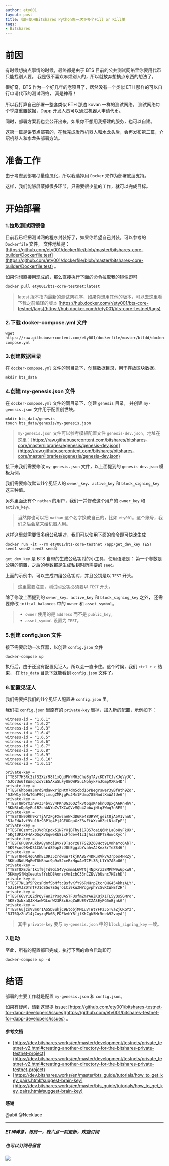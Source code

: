 ```yaml
---
author: ety001
layout: post
title: 如何使用Bitshares Python库一次下多个Fill or Kill单
tags:
- Bitshares
---
```

# 前因

有时候想搞点事情的时候，最终都是由于 BTS 目前的公共测试网络里你要用代币只能找别人要。
我是很不喜欢麻烦别人的，所以就放弃想搞点东西的想法了。

很好奇，BTS 作为一个好几年的老项目了，居然没有一个类似 ETH 那样的可以自行申请代币的测试网络，
真是神奇！

所以我打算自己部署一整套类似 ETH 那边 kovan 一样的测试网络。
测试网络每个季度重置数据，Dapp 开发人员可以通过机器人申请代币。

同时，部署方案我也会公开出来，如果你不想用我搭建的服务，也可以自建。

这第一篇是讲节点部署的，在我完成发币机器人和水龙头后，会再发布第二篇，介绍机器人和水龙头部署方法。

# 准备工作

由于考虑到部署尽量傻瓜化，所以我选择用 `Docker` 来作为部署底层支持。

这样，我们能够屏蔽掉很多环节，只需要很少量的工作，就可以完成目标。

# 开始部署

### 1.拉取测试网镜像

目前我已经把测试网的程序封装好了，如果你希望自己封装，可以参考的 `Dockerfile` 文件，
文件地址是：[https://github.com/ety001/dockerfile/blob/master/bitshares-core-builder/Dockerfile.test](https://github.com/ety001/dockerfile/blob/master/bitshares-core-builder/Dockerfile.test) 。

如果你想直接用现成的，那么直接执行下面的命令拉取我的镜像即可

```
docker pull ety001/bts-core-testnet:latest
```

> latest 版本指向最新的测试网程序，如果你想用其他的版本，可以去这里看下我之前编译的版本 [https://hub.docker.com/r/ety001/bts-core-testnet/tags](https://hub.docker.com/r/ety001/bts-core-testnet/tags)

### 2.下载 docker-compose.yml 文件

```
wget https://raw.githubusercontent.com/ety001/dockerfile/master/btfdd/docker-compose.yml
```

### 3.创建数据目录

在 `docker-compose.yml` 文件的同目录下，创建数据目录，用于存放区块数据。

```
mkdir bts_data
```

### 4.创建 my-genesis.json 文件

在 `docker-compose.yml` 文件的同目录下，创建 `genesis` 目录，
并创建 `my-genesis.json` 文件用于配置创世块。

```
mkdir bts_data/genesis
touch bts_data/genesis/my-genesis.json
```

> `my-genesis.json` 文件可以参考模板配置文件 `genesis-dev.json`，地址在这里：[https://raw.githubusercontent.com/bitshares/bitshares-core/master/libraries/egenesis/genesis-dev.json](https://raw.githubusercontent.com/bitshares/bitshares-core/master/libraries/egenesis/genesis-dev.json)

接下来我们需要修改 `my-genesis.json` 文件，以上面提到的 `genesis-dev.json` 模板为例。

我们需要修改默认11个见证人的 `owner_key`、`active_key` 和 `block_signing_key` 这三种值。

另外里面还有个 `nathan` 的用户，我们一并修改这个用户的 `owner_key` 和 `active_key`。

> 当然你也可以把 `nathan` 这个名字换成自己的，比如 `ety001`。这个账号，我们之后会拿来给机器人用。

这样这里就需要很多组公私钥对，我们可以使用下面的命令即可快速生成

```
docker run -it --rm ety001/bts-core-testnet /app/get_dev_key TEST seed1 seed2 seed3 seed4
```

`get_dev_key` 是 BTS 自带的生成公私钥对的小工具，使用语法是：
第一个参数是公钥的前置，之后的参数都是生成私钥时所需要的 `seed`。

上面的示例中，可以生成四组公私钥对，并且公钥是以 `TEST` 开头。

> 这里需要注意，测试网公钥必须要以 `TEST` 开头。

除了修改上面提到的 `owner_key`、`active_key` 和 `block_signing_key` 之外，
还需要修改 `initial_balances` 中的 `owner` 和 `asset_symbol`。

> * `owner` 使用的是 `address` 而不是 `public_key`。
> * `asset_symbol` 设置为 `TEST`。

### 5.创建 config.json 文件

接下需要启动一次容器，以创建 `config.json` 文件

```
docker-compose up
```

执行后，由于还没有配置见证人，所以会一直卡住。这个时候，我们 `ctrl + c` 结束，
在 `bts_data` 目录下就能看到 `config.json` 文件了。

### 6.配置见证人

我们需要把我们的11个见证人配置进 `config.json` 里。

我们把 `config.json` 里原有的 `private-key` 删掉，加入新的配置，示例如下：

```
witness-id = "1.6.1"
witness-id = "1.6.2"
witness-id = "1.6.3"
witness-id = "1.6.4"
witness-id = "1.6.5"
witness-id = "1.6.6"
witness-id = "1.6.7"
witness-id = "1.6.8"
witness-id = "1.6.9"
witness-id = "1.6.10"
witness-id = "1.6.11"

private-key = ["TEST7HSRc2ifS2Xzr98t1xQgdPWrM6zChe8gTAycKDYTCJvKJqVyJC", "5JQ7Uo6f8WmqnzoYcE5AkuSLFyUEQWP5uLNphykFnJCmpMXKa4D"]
private-key = ["TEST6hboHaJmrdSNdawxrjpHtM7dm5cbd16rBegrswer3yBfHth9Zo", "5JkW1yf6MwTGaP9CjimugZMRjgPuJMm1Pdmp785NndtXmWAfUe6"]
private-key = ["TEST8WbrXZn9v334bv5v4PKnDG36QZfkvt6qsK46knQQpxgA6RnHhV", "5KNBtnDp3yEu1RZchANYoZsTXCwQVvMQb42bbwjNtq3Woq7nRES"]
private-key = ["TEST8k9DRh9KrTjAYZFgFXwznAWkdD6Ke48URYWjgeit8jA5V1vnnU", "5JaFdWJvf9Vu1Bz98P1g4PjJGEUDquGzZ3vFtWXzuHZeLNiaTpF"]
private-key = ["TEST8CzmYt2sJVdRCpdx51N7YXjBFhyj17DS7oaiQ6MjLa8oHyFkUX", "5KgtUPZXF4AxQSqXVSqweRb8ixFfdev41c1jAszZ8PTSHowcXyc"]
private-key = ["TEST6PU8rAukkA8ynMqiBVxYDTsoYz8TFSZDZ68Hct9LVmhaYc6AbT", "5K9Fxnc9RvDS1CWUhrd89ap8zJ8hEggibYvahvAJKexSrTeZS46"]
private-key = ["TEST8FMi4q6A8hELQRJ5zrdwuW7tkjKABSP4DRuRVkVA3rp6s4HRZy", "5KKpUNdUMqEwT8hBhwc9p9x5JxeRxHgwAeTCPt3BjL1Yh7ASoU6"]
private-key = ["TEST8XEJor1k1f9jTd9GiS4VycmmaL6WTtj4NpKrz3BMPhW9w6pxw9", "5KKmySfMqXeeutsfYsbD8AonsxVm1cbC33nCZEvVbUsnc7KEshD"]
private-key = ["TEST7NLQf5P2csPdmfSbMftcBsfvKfY96RMHrpZtcrQHG454khzALY", "5Ji1FVJZDTnTFJ1dSGo7EGqroLCi9kuZMYqgvphYcSvKCWkEfZH"]
private-key = ["TEST6Gvr1QZdPQyFWnZrPsgUASTFUsfmZmrAWZKQjX1TL5yQs5GMro", "5KErQxNxaQJXHaeWGLonW23RSc6zqZuBUE9YCZASEyPG5nBjnkG"]
private-key = ["TEST6ujzsVvmKr1ASSDSukjC9EtobjMM1uVTWtYFPzJ5TvaZjCRGYz", "5JT6QzZnV14jCuyxqPk6BjPDFAvhYBfjfXkCgk5Mr5neA92voyA"]
```

> 其中 `private-key` 要与 `my-genesis.json` 中的 `block_signing_key` 一致。

### 7.启动

至此，所有的配置都已完成，执行下面的命令启动即可

```
docker-compose up -d
```

# 结语

部署的主要工作就是配置 `my-genesis.json` 和 `config.json`。

如果有疑问，请到这里提 issue: [https://github.com/ety001/bitshares-testnet-for-dapp-developers/issues](https://github.com/ety001/bitshares-testnet-for-dapp-developers/issues) 。

#### 参考文档
* [https://dev.bitshares.works/en/master/development/testnets/private_testnet-v2.html#creating-another-directory-for-the-bitshares-private-testnet-project](https://dev.bitshares.works/en/master/development/testnets/private_testnet-v2.html#creating-another-directory-for-the-bitshares-private-testnet-project)
* [https://dev.bitshares.works/en/master/bts_guide/tutorials/how_to_get_key_pairs.html#suggest-brain-key](https://dev.bitshares.works/en/master/bts_guide/tutorials/how_to_get_key_pairs.html#suggest-brain-key)

#### 感谢
@abit  @Necklace

---
##### ET碎碎念，每周一，晚六点一刻更新，欢迎订阅
##### 也可以订阅号留言
![](/img/wechat-subscribe.jpg)
